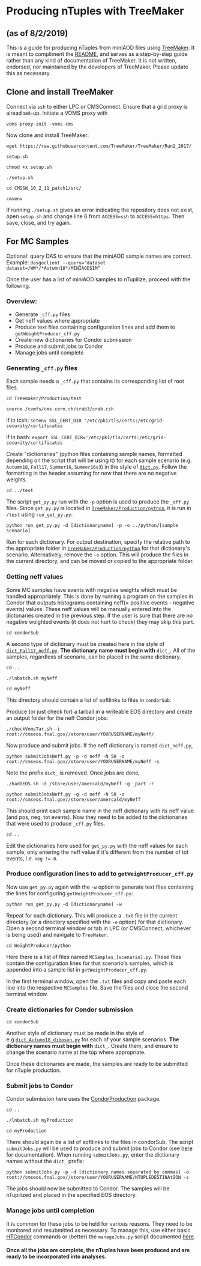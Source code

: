 # Producing nTuples with TreeMaker
## (as of 8/2/2019)

This is a guide for producing nTuples from miniAOD files using [TreeMaker](https://github.com/TreeMaker/TreeMaker). It is meant to compliment the [README](https://github.com/TreeMaker/TreeMaker/blob/Run2_2017/README.md), and serves as a step-by-step guide rather than any kind of documentation of TreeMaker. It is not written, endorsed, nor maintained by the developers of TreeMaker. Please update this as necessary.

## Clone and install TreeMaker

Connect via `ssh` to either LPC or CMSConnect. Ensure that a grid proxy is alread set-up. Initiate a VOMS proxy with 

`voms-proxy-init -voms cms`

Now clone and install TreeMaker:

`wget https://raw.githubusercontent.com/TreeMaker/TreeMaker/Run2_2017/`

`setup.sh`

`chmod +x setup.sh`

`./setup.sh`

`cd CMSSW_10_2_11_patch1/src/`

`cmsenv`

If running `./setup.sh` gives an error indicating the repository does not exist, open `setup.sh` and change line 6 from `ACCESS=ssh` to `ACCESS=https`. Then save, close, and try again.


## For MC Samples

Optional: query DAS to ensure that the miniAOD sample names are correct. Example:
`dasgoclient --query="dataset dataset=/WW*/*Autumn18*/MINIAODSIM”`

Once the user has a list of miniAOD samples to nTupilize, proceed with the following.

### Overview:
* Generate `_cff.py` files
* Get neff values where appropriate
* Produce text files containing configuration lines and add them to `getWeightProducer_cff.py`
* Create new dictionaries for Condor submission
* Produce and submit jobs to Condor
* Manage jobs until complete

### Generating `_cff.py` files

Each sample needs a `_cff.py` that contains its corresponding list of root files.

`cd Treemaker/Production/test`

`source /cvmfs/cms.cern.ch/crab3/crab.csh`

if in tcsh: `setenv SSL_CERT_DIR '/etc/pki/tls/certs:/etc/grid-security/certificates` 

if in bash: `export SSL_CERT_DIR='/etc/pki/tls/certs:/etc/grid-security/certificates` 

Create "dictionaries" (python files containing sample names, formatted depending on the script that will be using it) for each sample scenario (e.g. `Autumn18`, `Fall17`, `Summer16`, `Summer16v3`) in the style of [`dict.py`](https://github.com/TreeMaker/TreeMaker/blob/Run2_2017/Production/test/dict.py). Follow the formatting in the header assuming for now that there are no negative weights.

`cd ../test`

The script `get_py.py` run with the `-p` option is used to produce the `_cff.py` files. Since `get_py.py` is located in [`TreeMaker/Production/python`](https://github.com/TreeMaker/TreeMaker/tree/Run2_2017/Production/python), it is run in `/test` using `run_get_py.py`:

`python run_get_py.py -d [dictionaryname] -p -o ../python/[sample scenario]`

Run for each dictionary. For output destination, specify the relative path to the appropriate folder in [`TreeMaker/Production/python`](https://github.com/TreeMaker/TreeMaker/tree/Run2_2017/Production/python) for that dictionary's scenario. Alternatively, remove the `-o` option. This will produce the files in the current directory, and can be moved or copied to the appropriate folder.

### Getting neff values

Some MC samples have events with negative weights which must be handled appropriately. This is done by running a program on the samples in Condor that outputs histograms containing neff(= positive events - negative events) values. These neff values will be manually entered into the dictonaries created in the previous step. If the user is sure that there are no negative weighted events (it does not hurt to check) they may skip this part.

`cd condorSub`

A second type of dictionary must be created here in the style of [`dict_Fall17_neff.py`](https://github.com/TreeMaker/TreeMaker/blob/Run2_2017/Production/test/condorSub/dict_Fall17_neff.py). **The dictionary name must begin with** `dict_`. All of the samples, regardless of scenario, can be placed in the same dictionary.

`cd ..`

`./lnbatch.sh myNeff`

`cd myNeff`

This directory should contain a list of softlinks to files in `condorSub`.

Produce (or just check for) a tarball in a writeable EOS directory and create an output folder for the neff Condor jobs:

`./checkVomsTar.sh -i root://cmseos.fnal.gov//store/user/YOURUSERNAME/myNeff/`

Now produce and submit jobs. If the neff dictionary is named `dict_neff.py`,

`python submitJobsNeff.py -p -d neff -N 50 -o root://cmseos.fnal.gov//store/user/YOURUSERNAME/myNeff -s`

Note the prefix `dict_` is removed. Once jobs are done,

`./haddEOS.sh -d /store/user/amercald/myNeff -g _part -r`

`python submitJobsNeff.py -g -d neff -N 50 -o root://cmseos.fnal.gov//store/user/amercald/myNeff`

This should print each sample name in the neff dictionary with its neff value (and pos, neg, tot events). Now they need to be added to the dictionaries that were used to produce `_cff.py` files.

`cd ..`

Edit the dictionaries here used for `get_py.py` with the neff values for each sample, only entering the neff value if it's different from the number of tot events, i.e. `neg != 0`. 

### Produce configuration lines to add to `getWeightProducer_cff.py`

Now use `get_py.py` again with the `-w` option to generate text files containing the lines for configuring `getWeightProducer_cff.py`: 

`python run_get_py.py -d [dictionaryname] -w`

Repeat for each dictionary. This will produce a `.txt` file in the current directory (or a directory specified with the `-o` option) for that dictionary. Open a second terminal window or tab in LPC (or CMSConnect, whichever is being used) and navigate to `TreeMaker`.

`cd WeightProducer/python`

Here there is a list of files named `MCSamples_[scenario].py`. These files contain the configuration lines for that scenario's samples, which is appended into a sample list in `getWeightProducer_cff.py`.

In the first terminal window, open the `.txt` files and copy and paste each line into the respective `MCSamples` file. Save the files and close the second terminal window.

### Create dictionaries for Condor submission

`cd condorSub`

Another style of dictionary must be made in the style of e.g.[`dict_Autumn18_diboson.py`](https://github.com/TreeMaker/TreeMaker/blob/Run2_2017/Production/test/condorSub/dict_Autumn18_diboson.py) for each of your sample scenarios. **The dictionary names must begin with** `dict_`. Create them, and ensure to change the scenario name at the top where appropriate.

Once these dictionaries are made, the samples are ready to be submitted for nTuple production.

### Submit jobs to Condor

Condor submission here uses the [CondorProduction](https://github.com/kpedro88/CondorProduction) package.

`cd ..`

`./lnbatch.sh myProduction`

`cd myProduction`

There should again be a list of softlinks to the files in condorSub. The script `submitJobs.py` will be used to produce and submit jobs to Condor (see [here](https://github.com/TreeMaker/TreeMaker#submit-production-to-condor) for documentation). When running `submitJobs.py`, enter the dictionary names without the `dict_` prefix:

`python submitJobs.py -p -d [dictionary names separated by commas] -o root://cmseos.fnal.gov//store/user/YOURUSERNAME/NTUPLEDESTINAtION -s`

The jobs should now be submitted to Condor. The samples will be nTupilized and placed in the specified EOS directory.

### Manage jobs until completion

It is common for these jobs to be held for various reasons. They need to be monitored and resubmitted as necessary. To manage this, use either basic [HTCondor](https://research.cs.wisc.edu/htcondor/manual/v7.8/10_Command_Reference.html) commands or (better) the `manageJobs.py` script documented [here](https://github.com/kpedro88/CondorProduction#job-management).

#### Once all the jobs are complete, the nTuples have been produced and are ready to be incorporated into analyses. 








 



